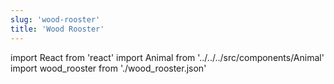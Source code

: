 ```yaml
---
slug: 'wood-rooster'
title: 'Wood Rooster'
---
```


import React from 'react'
import Animal from '../../../src/components/Animal'
import wood_rooster from './wood_rooster.json'

<Animal data={wood_rooster} />
